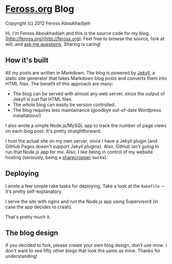 # [Feross.org](http://feross.org) Blog

Copyright (c) 2012 Feross Aboukhadijeh

Hi, I'm Feross Aboukhadijeh and this is the source code for my blog, [http://feross.org](http://feross.org). Feel free to browse the source, fork at will, and [ask me questions](http://twitter.com/feross). Sharing is caring!


## How it's built

All my posts are written in Markdown. The blog is powered by [Jekyll](http://github.com/mojombo/jekyll), a static site generator that takes Markdown blog posts and converts them into HTML files. The benefit of this approach are many:

- The blog can be served with almost any web server, since the output of Jekyll is just flat HTML files.
- The whole blog can easily be version controlled.
- The blog requires less maintainance (goodbye out-of-date Wordpress installations!)

I also wrote a simple Node.js/MySQL app to track the number of page views on each blog post. It's pretty straightforward.

I host the actual site on my own server, since I have a Jekyll plugin (and GitHub Pages doesn't support Jekyll plugins). Also, GitHub isn't going to run that Node.js app for me. Also, I like being in control of my website hosting (seriously, being a [sharecropper](http://www.tbray.org/ongoing/When/200x/2003/07/12/WebsThePlace) sucks).


## Deploying

I wrote a few simple rake tasks for deploying. Take a look at the `Rakefile` -- it's pretty self-explanatory.

I serve the site with nginx and run the Node.js app using Supervisord (in case the app decides to crash).

That's pretty much it.


## The blog design

If you decided to fork, please create your own blog design, don't use mine. I don't want to see fifty other blogs that look the same as mine. Thanks for understanding!

